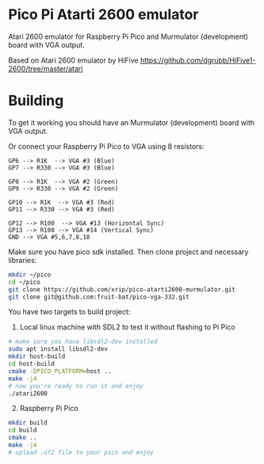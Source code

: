 # Pico Pi Atarti 2600 emulator
Atari 2600 emulator for Raspberry Pi Pico and Murmulator (development) board with VGA output.

Based on Atari 2600 emulator by HiFive https://github.com/dgrubb/HiFive1-2600/tree/master/atari

# Building
To get it working you should have an Murmulator (development) board with VGA output. 

Or connect your Raspberry Pi Pico to VGA using 8 resistors:
```
GP6 --> R1K  --> VGA #3 (Blue)
GP7 --> R330 --> VGA #3 (Blue)

GP8 --> R1K  --> VGA #2 (Green)
GP9 --> R330 --> VGA #2 (Green)

GP10 --> R1K  --> VGA #3 (Red)
GP11 --> R330 --> VGA #3 (Red)

GP12 --> R100  --> VGA #13 (Horizontal Sync)
GP13 --> R100 --> VGA #14 (Vertical Sync)
GND --> VGA #5,6,7,8,10
```

Make sure you have pico sdk installed. Then clone project and necessary libraries:

```bash
mkdir ~/pico
cd ~/pico
git clone https://github.com/xrip/pico-atarti2600-murmulator.git
git clone git@github.com:fruit-bat/pico-vga-332.git
```

You have two targets to build project:
1. Local linux machine with SDL2 to test it without flashing to Pi Pico
```bash
# make sure you have libsdl2-dev installed
sudo apt install libsdl2-dev
mkdir host-build
cd host-build
cmake -DPICO_PLATFORM=host ..
make -j4
# now you're ready to run it and enjoy
./atari2600
```

2. Raspberry Pi Pico
```bash
mkdir build
cd build
cmake ..
make -j4
# upload .uf2 file to your pico and enjoy
```
